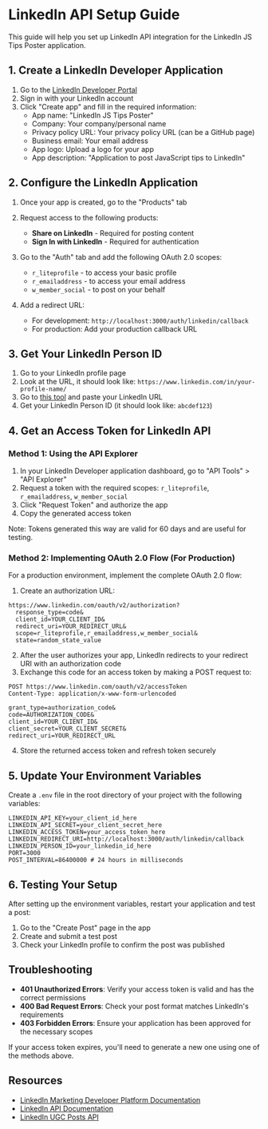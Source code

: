 # LinkedIn API Setup Guide

This guide will help you set up LinkedIn API integration for the LinkedIn JS Tips Poster application.

## 1. Create a LinkedIn Developer Application

1. Go to the [LinkedIn Developer Portal](https://www.linkedin.com/developers/)
2. Sign in with your LinkedIn account
3. Click "Create app" and fill in the required information:
   - App name: "LinkedIn JS Tips Poster"
   - Company: Your company/personal name
   - Privacy policy URL: Your privacy policy URL (can be a GitHub page)
   - Business email: Your email address
   - App logo: Upload a logo for your app
   - App description: "Application to post JavaScript tips to LinkedIn"

## 2. Configure the LinkedIn Application

1. Once your app is created, go to the "Products" tab
2. Request access to the following products:
   - **Share on LinkedIn** - Required for posting content
   - **Sign In with LinkedIn** - Required for authentication

3. Go to the "Auth" tab and add the following OAuth 2.0 scopes:
   - `r_liteprofile` - to access your basic profile
   - `r_emailaddress` - to access your email address
   - `w_member_social` - to post on your behalf

4. Add a redirect URL:
   - For development: `http://localhost:3000/auth/linkedin/callback`
   - For production: Add your production callback URL

## 3. Get Your LinkedIn Person ID

1. Go to your LinkedIn profile page
2. Look at the URL, it should look like: `https://www.linkedin.com/in/your-profile-name/`
3. Go to [this tool](https://www.linkedin.com/developers/tools/get-urn-id) and paste your LinkedIn URL
4. Get your LinkedIn Person ID (it should look like: `abcdef123`)

## 4. Get an Access Token for LinkedIn API

### Method 1: Using the API Explorer

1. In your LinkedIn Developer application dashboard, go to "API Tools" > "API Explorer"
2. Request a token with the required scopes: `r_liteprofile`, `r_emailaddress`, `w_member_social`
3. Click "Request Token" and authorize the app
4. Copy the generated access token

Note: Tokens generated this way are valid for 60 days and are useful for testing.

### Method 2: Implementing OAuth 2.0 Flow (For Production)

For a production environment, implement the complete OAuth 2.0 flow:

1. Create an authorization URL:
```
https://www.linkedin.com/oauth/v2/authorization?
  response_type=code&
  client_id=YOUR_CLIENT_ID&
  redirect_uri=YOUR_REDIRECT_URL&
  scope=r_liteprofile,r_emailaddress,w_member_social&
  state=random_state_value
```

2. After the user authorizes your app, LinkedIn redirects to your redirect URI with an authorization code
3. Exchange this code for an access token by making a POST request to:
```
POST https://www.linkedin.com/oauth/v2/accessToken
Content-Type: application/x-www-form-urlencoded

grant_type=authorization_code&
code=AUTHORIZATION_CODE&
client_id=YOUR_CLIENT_ID&
client_secret=YOUR_CLIENT_SECRET&
redirect_uri=YOUR_REDIRECT_URL
```

4. Store the returned access token and refresh token securely

## 5. Update Your Environment Variables

Create a `.env` file in the root directory of your project with the following variables:

```
LINKEDIN_API_KEY=your_client_id_here
LINKEDIN_API_SECRET=your_client_secret_here
LINKEDIN_ACCESS_TOKEN=your_access_token_here
LINKEDIN_REDIRECT_URI=http://localhost:3000/auth/linkedin/callback
LINKEDIN_PERSON_ID=your_linkedin_id_here
PORT=3000
POST_INTERVAL=86400000 # 24 hours in milliseconds
```

## 6. Testing Your Setup

After setting up the environment variables, restart your application and test a post:

1. Go to the "Create Post" page in the app
2. Create and submit a test post
3. Check your LinkedIn profile to confirm the post was published

## Troubleshooting

- **401 Unauthorized Errors**: Verify your access token is valid and has the correct permissions
- **400 Bad Request Errors**: Check your post format matches LinkedIn's requirements
- **403 Forbidden Errors**: Ensure your application has been approved for the necessary scopes

If your access token expires, you'll need to generate a new one using one of the methods above.

## Resources

- [LinkedIn Marketing Developer Platform Documentation](https://learn.microsoft.com/en-us/linkedin/marketing/)
- [LinkedIn API Documentation](https://learn.microsoft.com/en-us/linkedin/shared/authentication/authorization-code-flow)
- [LinkedIn UGC Posts API](https://learn.microsoft.com/en-us/linkedin/marketing/integrations/community-management/shares/ugc-post-api)
